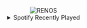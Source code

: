 <div align="center">
<picture>
    <source media="(prefers-color-scheme: dark)" srcset="https://i.ibb.co/wzqFXRk/output-gif.gif">
    <source media="(prefers-color-scheme: light)" srcset="https://i.ibb.co/wzqFXRk/output-gif.gif">
    <img alt="RENOS" src="https://i.ibb.co/wzqFXRk/output-gif.gif">
</picture>
<details>
<summary>Spotify Recently Played</summary>
<img src="https://spotify-recently-played-readme.vercel.app/api?user=31d6d6zerc5ct6kck32na2ozsqf4&unique=1&width=400" alt="Spotify" />
</details>
</div>

<!-- Image deletion URL: https://ibb.co/RDKkm9F/a2a2ae2754b8bc6191830c2d97fc3c60 -->